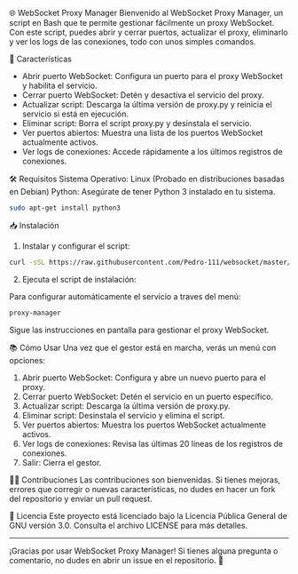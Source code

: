 🌐 WebSocket Proxy Manager
Bienvenido al WebSocket Proxy Manager, un script en Bash que te permite gestionar fácilmente un proxy WebSocket. Con este script, puedes abrir y cerrar puertos, actualizar el proxy, eliminarlo y ver los logs de las conexiones, todo con unos simples comandos.

🚀 Características
- Abrir puerto WebSocket: Configura un puerto para el proxy WebSocket y habilita el servicio.
- Cerrar puerto WebSocket: Detén y desactiva el servicio del proxy.
- Actualizar script: Descarga la última versión de proxy.py y reinicia el servicio si está en ejecución.
- Eliminar script: Borra el script proxy.py y desinstala el servicio.
- Ver puertos abiertos: Muestra una lista de los puertos WebSocket actualmente activos.
- Ver logs de conexiones: Accede rápidamente a los últimos registros de conexiones.

🛠️ Requisitos
Sistema Operativo: Linux (Probado en distribuciones basadas en Debian)
Python: Asegúrate de tener Python 3 instalado en tu sistema.

```bash
sudo apt-get install python3
```
📥 Instalación
1. Instalar y configurar el script:

```bash
curl -sSL https://raw.githubusercontent.com/Pedro-111/websocket/master/install.sh | bash
```

2. Ejecuta el script de instalación:

Para configurar automáticamente el servicio a traves del menú:

```bash
proxy-manager
```

Sigue las instrucciones en pantalla para gestionar el proxy WebSocket.

📚 Cómo Usar
Una vez que el gestor está en marcha, verás un menú con opciones:

1. Abrir puerto WebSocket: Configura y abre un nuevo puerto para el proxy.
2. Cerrar puerto WebSocket: Detén el servicio en un puerto específico.
3. Actualizar script: Descarga la última versión de proxy.py.
4. Eliminar script: Desinstala el servicio y elimina el script.
5. Ver puertos abiertos: Muestra los puertos WebSocket actualmente activos.
6. Ver logs de conexiones: Revisa las últimas 20 líneas de los registros de conexiones.
7. Salir: Cierra el gestor.

👨‍💻 Contribuciones
Las contribuciones son bienvenidas. Si tienes mejoras, errores que corregir o nuevas características, no dudes en hacer un fork del repositorio y enviar un pull request.

📝 Licencia
Este proyecto está licenciado bajo la Licencia Pública General de GNU versión 3.0. Consulta el archivo LICENSE para más detalles.

---

¡Gracias por usar WebSocket Proxy Manager! Si tienes alguna pregunta o comentario, no dudes en abrir un issue en el repositorio. 🚀
